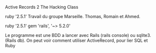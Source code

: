 Active Records 2 The Hacking Class

ruby '2.5.1'
Travail du groupe Marseille.
Thomas, Romain et Ahmed.

ruby '2.5.1'
gem 'rails', '~> 5.2.0'

Le programme est une BDD a lancer avec Rails (rails console) ou sqlite3. (Rails db).
On peut voir comment utiliser ActiveRecord, pour lier SQL et Ruby
